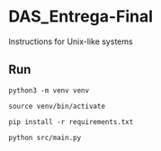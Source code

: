 # DAS_Entrega-Final

Instructions for Unix-like systems

## Run
```console
python3 -m venv venv
```
```console
source venv/bin/activate
```
```console
pip install -r requirements.txt
```
```console
python src/main.py
```

